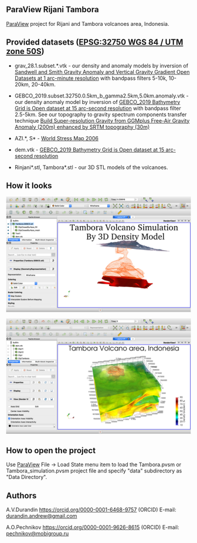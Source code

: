 ## ParaView Rijani Tambora

[ParaView](https://www.paraview.org/download/) project for Rijani and Tambora volcanoes area, Indonesia.

## Provided datasets ([EPSG:32750 WGS 84 / UTM zone 50S](https://epsg.io/32750))

  * grav_28.1.subset.*.vtk - our density and anomaly models by inversion of [Sandwell and Smith Gravity Anomaly and Vertical Gravity Gradient Open Datasets at 1 arc-minute resolution](https://www.linkedin.com/pulse/sandwell-smith-gravity-anomaly-vertical-gradient-open-pechnikov/) with bandpass filters 5-10k, 10-20km, 20-40km.

  * GEBCO_2019.subset.32750.0.5km_b_gamma2.5km,5.0km.anomaly.vtk - our density anomaly model by inversion of [GEBCO_2019 Bathymetry Grid is Open dataset at 15 arc-second resolution](https://www.linkedin.com/pulse/gebco2019-bathymetry-grid-open-datasets-15-arc-second-pechnikov/) with bandpass filter 2.5-5km. See our topography to gravity spectrum components transfer technique [Build Super-resolution Gravity from GGMplus Free-Air Gravity Anomaly (200m) enhanced by SRTM topography (30m)](https://www.linkedin.com/pulse/build-super-resolution-gravity-from-ggmplus-free-air-200m-pechnikov/)

  * AZI.\*, S* - [World Stress Map 2006](http://doi.org/10.5880/WSM.2016.001)

  * dem.vtk - [GEBCO_2019 Bathymetry Grid is Open dataset at 15 arc-second resolution](https://www.linkedin.com/pulse/gebco2019-bathymetry-grid-open-datasets-15-arc-second-pechnikov/)

  * Rinjani*.stl, Tambora*.stl - our 3D STL models of the volcanoes.

## How it looks

![ParaView Project Screenshot](paraview_project.jpg)

![ParaView Project Screenshot](paraview_project2.jpg)

## How to open the project

Use [ParaView](https://www.paraview.org/download/) File -> Load State menu item to load the Tambora.pvsm or Tambora_simulation.pvsm project file and specify "data" subdirectory as "Data Directory".

## Authors

A.V.Durandin
https://orcid.org/0000-0001-6468-9757 (ORCID)
E-mail: durandin.andrew@gmail.com

A.O.Pechnikov
https://orcid.org/0000-0001-9626-8615 (ORCID)
E-mail: pechnikov@mobigroup.ru
